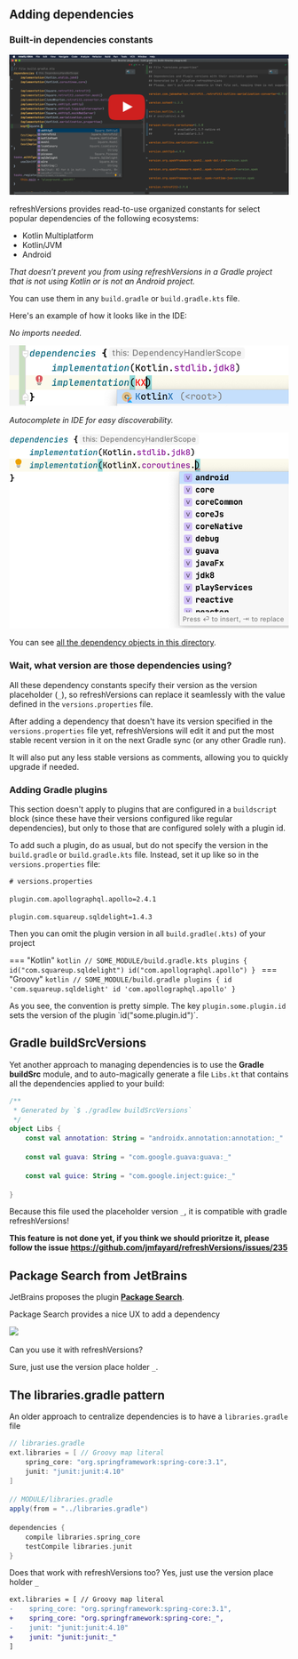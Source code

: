 
## Adding dependencies

### Built-in dependencies constants

[![](img/screencast.png)](http://www.youtube.com/watch?v=VhYERonB8co "Gradle refreshVersions")


refreshVersions provides read-to-use organized constants for select
popular dependencies of the following ecosystems:

- Kotlin Multiplatform
- Kotlin/JVM
- Android

*That doesn’t prevent you from using refreshVersions in a Gradle project that is not using Kotlin or is not an Android project.*

You can use them in any `build.gradle` or `build.gradle.kts` file.

Here's an example of how it looks like in the IDE:

*No imports needed.*

![](img/dependencies_constants_autocomplete_1.png)

*Autocomplete in IDE for easy discoverability.*

![](img/dependencies_constants_autocomplete_2.png)


You can see [all the dependency objects in this directory](https://github.com/jmfayard/refreshVersions/tree/master/plugins/dependencies/src/main/kotlin/dependencies).

### Wait, what version are those dependencies using?

All these dependency constants specify their version as the version
placeholder (`_`), so refreshVersions can replace it seamlessly with the
value defined in the `versions.properties` file.

After adding a dependency that doesn't have its version specified in the
`versions.properties` file yet, refreshVersions will edit it and put the
most stable recent version in it on the next Gradle sync (or any other
Gradle run).

It will also put any less stable versions as comments, allowing you to
quickly upgrade if needed.

### Adding Gradle plugins

This section doesn't apply to plugins that are configured in a
`buildscript` block (since these have their versions configured like
regular dependencies), but only to those that are configured solely with
a plugin id.

To add such a plugin, do as usual, but do not specify the version in the
`build.gradle` or `build.gradle.kts` file. Instead, set it up like so in
the `versions.properties` file:

```properties
# versions.properties

plugin.com.apollographql.apollo=2.4.1

plugin.com.squareup.sqldelight=1.4.3
```

Then you can omit the plugin version in all `build.gradle(.kts)` of your project

=== "Kotlin"
    ```kotlin
    // SOME_MODULE/build.gradle.kts
    plugins {
        id("com.squareup.sqldelight")
        id("com.apollographql.apollo")
    }
    ```
=== "Groovy"
    ```kotlin
    // SOME_MODULE/build.gradle
    plugins {
        id 'com.squareup.sqldelight'
        id 'com.apollographql.apollo'
    }
    ```


As you see, the convention is pretty simple. The key `plugin.some.plugin.id` sets the version of the plugin `id("some.plugin.id")´.

## Gradle buildSrcVersions

Yet another approach to managing dependencies is to use the **Gradle buildSrc** module, and to auto-magically generate a file `Libs.kt` that contains all the dependencies applied to your build:

```kotlin
/**
 * Generated by `$ ./gradlew buildSrcVersions`
 */
object Libs {
    const val annotation: String = "androidx.annotation:annotation:_"

    const val guava: String = "com.google.guava:guava:_"

    const val guice: String = "com.google.inject:guice:_"

}
```

Because this file used the placeholder version `_`, it is compatible with gradle refreshVersions!

**This feature is not done yet, if you think we should prioritze it, please follow the issue https://github.com/jmfayard/refreshVersions/issues/235**


## Package Search from JetBrains

JetBrains proposes the plugin [**Package Search**](https://plugins.jetbrains.com/plugin/12507-package-search).

Package Search provides a nice UX to add a dependency

![](https://d3nmt5vlzunoa1.cloudfront.net/idea/files/2019/10/Screenshot-2019-10-21-at-10.28.33-1.png)

Can you use it with refreshVersions?

Sure, just use the version place holder `_`.

## The libraries.gradle pattern

An older approach to centralize dependencies is to have a `libraries.gradle` file

```groovy
// libraries.gradle
ext.libraries = [ // Groovy map literal
    spring_core: "org.springframework:spring-core:3.1",
    junit: "junit:junit:4.10"
]

// MODULE/libraries.gradle
apply(from = "../libraries.gradle")

dependencies {
    compile libraries.spring_core
    testCompile libraries.junit
}
```

Does that work with refreshVersions too? Yes, just use the version place holder `_`


```diff
ext.libraries = [ // Groovy map literal
-    spring_core: "org.springframework:spring-core:3.1",
+    spring_core: "org.springframework:spring-core:_",
-    junit: "junit:junit:4.10"
+    junit: "junit:junit:_"
]
```
